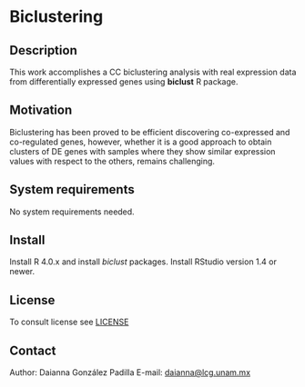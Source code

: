 # Biclustering

## Description
This work accomplishes a CC biclustering analysis with real expression data from differentially expressed genes using **biclust** 
R package.

## Motivation
Biclustering has been proved to be efficient discovering co-expressed and co-regulated genes, however, whether it is a good approach to obtain clusters of DE genes with 
samples where they show similar expression values with respect to the others, remains challenging.

## System requirements
No system requirements needed.

## Install
Install R 4.0.x and install *biclust* packages.
Install RStudio version 1.4 or newer.

## License
To consult license see [LICENSE](LICENSE) 

## Contact
Author: Daianna González Padilla 
E-mail: daianna@lcg.unam.mx
